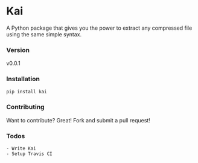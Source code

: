 # Kai

A Python package that gives you the power to extract any compressed file using the same simple syntax.

### Version
v0.0.1

### Installation
```sh
pip install kai
```

### Contributing
Want to contribute? Great! Fork and submit a pull request!


### Todos

    - Write Kai
    - Setup Travis CI
